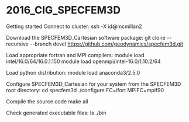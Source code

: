 # 2016_CIG_SPECFEM3D

Getting started
Connect to cluster: 
  ssh -X id@mcmillan2 

Download the SPECFEM3D_Cartesian software package: 
  git clone --recursive --branch devel https://github.com/geodynamics/specfem3d.git

Load appropriate fortran and MPI compilers:
  module load intel/16.0/64/16.0.1.150
  module load openmpi/intel-16.0/1.10.2/64 
  
Load python distribution:
  module load anaconda3/2.5.0

Configure SPECFEM3D_Cartesian for your system from the SPECFEM3D root directory:
  cd specfem3d
  ./configure FC=ifort MPIFC=mpif90
  
Compile the source code
  make all
  
Check generated executable files: 
  ls ./bin 
